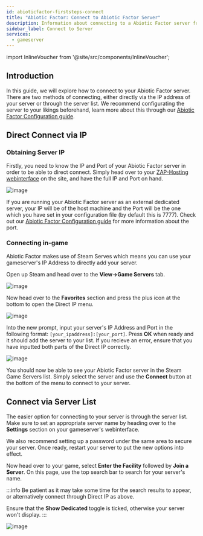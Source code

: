 ```yaml
---
id: abioticfactor-firststeps-connect
title: "Abiotic Factor: Connect to Abiotic Factor Server"
description: Information about connecting to a Abiotic Factor server from ZAP-Hosting - ZAP-Hosting.com documentation
sidebar_label: Connect to Server
services:
  - gameserver
---
```


import InlineVoucher from '@site/src/components/InlineVoucher';

## Introduction

In this guide, we will explore how to connect to your Abiotic Factor server. There are two methods of connecting, either directly via the IP address of your server or through the server list. We recommend configurating the server to your likings beforehand, learn more about this through our [Abiotic Factor Configuration guide](abioticfactor-configuration.md).

<InlineVoucher />

## Direct Connect via IP

### Obtaining Server IP

Firstly, you need to know the IP and Port of your Abiotic Factor server in order to be able to direct connect. Simply head over to your [ZAP-Hosting webinterface](https://zap-hosting.com/en/customer/) on the site, and have the full IP and Port on hand.

![image](https://screensaver01.zap-hosting.com/index.php/s/FYdNBfyWHb6g9MJ/preview)

If you are running your Abiotic Factor server as an external dedicated server, your IP will be of the host machine and the Port will be the one which you have set in your configuration file (by default this is 7777). Check out our [Abiotic Factor Configuration guide](abioticfactor-configuration.md) for more information about the port.

### Connecting in-game

Abiotic Factor makes use of Steam Serves which means you can use your gameserver's IP Address to directly add your server.

Open up Steam and head over to the **View->Game Servers** tab.

![image](https://screensaver01.zap-hosting.com/index.php/s/9Yi2ymdSRj3WDbx/preview)

Now head over to the **Favorites** section and press the plus icon at the bottom to open the Direct IP menu.

![image](https://screensaver01.zap-hosting.com/index.php/s/7dFW9ANQmeTNdz9/preview)

Into the new prompt, input your server's IP Address and Port in the following format: `[your_ipaddress]:[your_port]`. Press **OK** when ready and it should add the server to your list. If you recieve an error, ensure that you have inputted both parts of the Direct IP correctly.

![image](https://screensaver01.zap-hosting.com/index.php/s/ir5Hy54fc95CDbs/preview)

You should now be able to see your Abiotic Factor server in the Steam Game Servers list. Simply select the server and use the **Connect** button at the bottom of the menu to connect to your server.

## Connect via Server List

The easier option for connecting to your server is through the server list. Make sure to set an appropriate server name by heading over to the **Settings** section on your gameserver's webinterface.

We also recommend setting up a password under the same area to secure your server. Once ready, restart your server to put the new options into effect.

Now head over to your game, select **Enter the Facility** followed by **Join a Server**. On this page, use the top search bar to search for your server's name.

:::info
Be patient as it may take some time for the search results to appear, or alternatively connect through Direct IP as above.

Ensure that the **Show Dedicated** toggle is ticked, otherwise your server won't display.
:::

![image](https://screensaver01.zap-hosting.com/index.php/s/B5JjGR93qkp9WXK/preview)